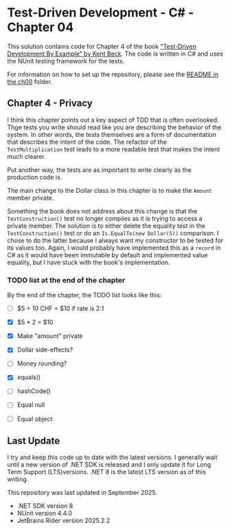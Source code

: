 # Test-Driven Development - C# - Chapter 04

This solution contains code for Chapter 4 of the book ["Test-Driven Development By Example" by 
Kent Beck](https://a.co/d/1sr05eT). The code is written in C# and uses the NUnit testing framework for the tests. 

For information on how to set up the repository, please see the [README in the ch00](../ch00/README.md) folder.

## Chapter 4 - Privacy
I think this chapter points out a key aspect of TDD that is often overlooked. Thge tests you write should read like you
are describing the behavior of the system. In other words, the tests themselves are a form of documentation that 
describes the intent of the code. The refactor of the `TestMultiplication` test leads to a more readable test
that makes the intent much clearer. 

Put another way, the tests are as important to write clearly as the production code is.

The main change to the Dollar class in this chapter is to make the `Amount` member private. 

Something the book does not address about this change is that the `TestConstruction()` test no longer compiles as it is
trying to access a private member. The solution is to either delete the equality test in the `TestConstruction()` test 
or do an `Is.EqualTo(new Dollar(5))` comparison. I chose to do the latter because I always want my constructor to be
tested for its values too. Again, I would probably have implemented this as a `record` in C# as it would have been
immutable by default and implemented value equality, but I have stuck with the book's implementation.

### TODO list at the end of the chapter
By the end of the chapter, the TODO list looks like this:
- [ ] \$5 + 10 CHF = $10 if rate is 2:1
- [x] \$5 * 2 = $10
- [x] Make "amount" private
- [x] Dollar side-effects?
- [ ] Money rounding?
- [x] equals()
- [ ] hashCode()
- [ ] Equal null
- [ ] Equal object


## Last Update
I try and keep this code up to date with the latest versions. I generally wait until a new version of .NET SDK is 
released and I only update it for Long Term Support (LTS)versions. .NET 8 is the latest LTS version as of this writing.

This repository was last updated in September 2025.
- .NET SDK version 8
- NUnit version 4.4.0
- JetBrains Rider version 2025.2.2